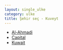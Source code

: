 ```yaml
---
layout: single_ulke
category: ulke
title: Şehir seç - Kuveyt
---
```

* [Al-Ahmadi](/iftar.html?sehir=al-ahmadi&ulke=Kuveyt)
* [Capital](/iftar.html?sehir=capital&ulke=Kuveyt)
* [Kuwait](/iftar.html?sehir=kuwait&ulke=Kuveyt)
